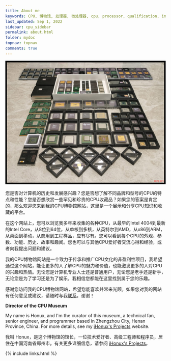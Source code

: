 ```yaml
---
title: About me
keywords: CPU, 博物馆, 处理器, 微处理器, cpu, processor, qualification, information, pictures, core, frequency, chip packaging, packaging, cpu info, x86, collection, amd, cyrix, harris, ibm, idt, iit, intel, motorola, nec, sgs, sgs-thomson, siemens, ST, signetics, mhs, ti, texas instruments, ulsi, umc, weitek, zilog, 3002, 4004, 4040, 8008, 808x, 8085, 8088, 8086, 80188, 80186, 80286, 286, 80386, 386, i386, Am386, 386sx, 386dx, 486, i486, 586, 486sx, 486dx, overdrive, 487, pentium, 586, 5x86, 386dlc, 386slc, 486dx2, mmx, ppro, pentium-pro, pro, athlon, duron, z80, dirk oppelt, dirk, oppelt, engineering, sample, samples, core, xeon
last_updated: Sep 1, 2022
sidebar: cpu_sidebar
permalink: about.html
folder: mydoc
topnav: topnav
comments: true
---
```


![mycpus.github.io](/images/mycpus.jpg "https://mycpus.github.io/")

您是否对计算机的历史和发展感兴趣？您是否想了解不同品牌和型号的CPU的特点和性能？您是否想欣赏一些罕见和珍贵的CPU收藏品？如果您的答案是肯定的，那么欢迎您来到我的CPU博物馆网站，这里是一个展示和分享CPU知识和收藏的平台。

在这个网站上，您可以浏览我多年来收集的各种CPU，从最早的Intel 4004到最新的Intel Core，从8位到64位，从单核到多核，从英特尔到AMD，从x86到ARM，从桌面到移动，从商用到工程样品，应有尽有。您可以看到每个CPU的外观、参数、功能、历史、故事和趣闻。您也可以与其他CPU爱好者交流心得和经验，或者向我提出问题和建议。

我的CPU博物馆网站是一个致力于传承和推广CPU文化的非盈利性项目，我希望通过这个网站，能让更多的人了解CPU的魅力和价值，也能激发更多的人对CPU的兴趣和热情。无论您是计算机专业人士还是普通用户，无论您是老手还是新手，无论您是为了学习还是为了娱乐，我相信您都能在这里找到属于您的乐趣。

感谢您访问我的CPU博物馆网站，希望您能喜欢并常来光顾。如果您对我的网站有任何意见或建议，请随时与我[联系](contact.html)。谢谢！

<b>Director of the CPU Museum</b>

My name is Honux, and I'm the curator of this museum, a technical fan, senior engineer, and programmer based in Zhengzhou City, Henan Province, China. For more details, see my [iHonux's Projects](https://fxrj.github.io) website.

我叫 Honux，是这个博物馆的馆长，一位技术爱好者、高级工程师和程序员，居住在中国河南省郑州市。有关更多详细信息，请参阅 [iHonux's Projects](https://fxrj.github.io)。

{% include links.html %}
